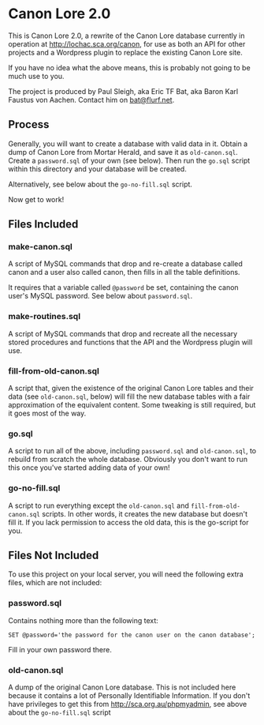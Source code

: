 # Canon Lore 2.0

This is Canon Lore 2.0, a rewrite of the Canon Lore database currently in
operation at http://lochac.sca.org/canon, for use as both an API for other
projects and a Wordpress plugin to replace the existing Canon Lore site.

If you have no idea what the above means, this is probably not going to be much
use to you.

The project is produced by Paul Sleigh, aka Eric TF Bat, aka Baron Karl Faustus
von Aachen.  Contact him on bat@flurf.net.

## Process

Generally, you will want to create a database with valid data in it.  Obtain
a dump of Canon Lore from Mortar Herald, and save it as `old-canon.sql`.  Create
a `password.sql` of your own (see below).  Then run the `go.sql` script within
this directory and your database will be created.

Alternatively, see below about the `go-no-fill.sql` script.

Now get to work!

## Files Included

### make-canon.sql

A script of MySQL commands that drop and re-create a database called canon
and a user also called canon, then fills in all the table definitions.

It requires that a variable called `@password` be set, containing the canon
user's MySQL password.  See below about `password.sql`.

### make-routines.sql

A script of MySQL commands that drop and recreate all the necessary stored
procedures and functions that the API and the Wordpress plugin will use.

### fill-from-old-canon.sql

A script that, given the existence of the original Canon Lore tables and their
data (see `old-canon.sql`, below) will fill the new database tables with a fair
approximation of the equivalent content.  Some tweaking is still required, but
it goes most of the way.

### go.sql

A script to run all of the above, including `password.sql` and `old-canon.sql`,
to rebuild from scratch the whole database.  Obviously you don't want to run
this once you've started adding data of your own!

### go-no-fill.sql

A script to run everything except the `old-canon.sql` and
`fill-from-old-canon.sql` scripts.  In other words, it creates the new database
but doesn't fill it.  If you lack permission to access the old data, this is
the go-script for you.

## Files Not Included

To use this project on your local server, you will need the following extra
files, which are not included:

### password.sql

Contains nothing more than the following text:

    SET @password='the password for the canon user on the canon database';

Fill in your own password there.

### old-canon.sql

A dump of the original Canon Lore database.  This is not included here because
it contains a lot of Personally Identifiable Information.  If you don't have
privileges to get this from http://sca.org.au/phpmyadmin, see above about the
`go-no-fill.sql` script
